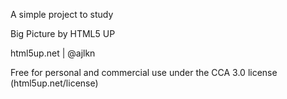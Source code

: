 A simple project to study

Big Picture by HTML5 UP


html5up.net | @ajlkn


Free for personal and commercial use under the CCA 3.0 license (html5up.net/license)

